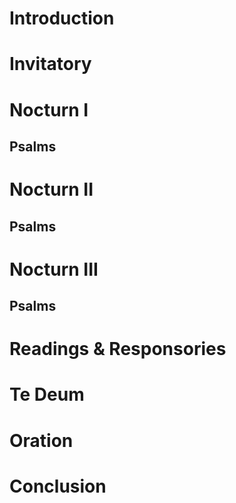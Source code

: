 # Introduction
# Invitatory
# Nocturn I
## Psalms
# Nocturn II
## Psalms 
# Nocturn III
## Psalms
# Readings & Responsories
# Te Deum
# Oration
# Conclusion
